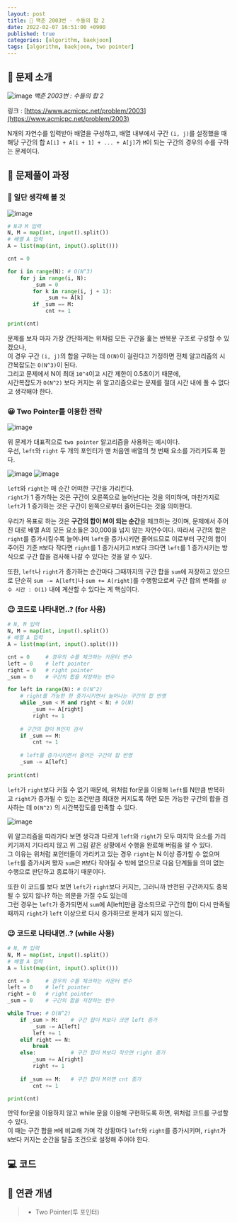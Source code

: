 ```yaml
---
layout: post
title: 📄 백준 2003번 - 수들의 합 2
date: 2022-02-07 16:51:00 +0900
published: true
categories: [algorithm, baekjoon]
tags: [algorithm, baekjoon, two pointer]
---
```


## **📄 문제 소개**

![image](https://user-images.githubusercontent.com/6462456/152730612-63697f48-a4c0-4312-bdb0-f5cb73e591b9.png)
_백준 2003번 : 수들의 합 2_

링크 : [https://www.acmicpc.net/problem/2003](https://www.acmicpc.net/problem/2003)

N개의 자연수를 입력받아 배열을 구성하고,
배열 내부에서 구간 `(i, j)`를 설정했을 때  
해당 구간의 합 `A[i] + A[i + 1] + ... + A[j]`가
`M`이 되는 구간의 경우의 수를 구하는 문제이다.  

## **📗 문제풀이 과정**

### **🧐 일단 생각해 볼 것**

![image](https://user-images.githubusercontent.com/6462456/152731456-272a772b-c5f1-47d2-b16f-596fb651e8a6.png)

```python
# N과 M 입력
N, M = map(int, input().split())
# 배열 A 입력
A = list(map(int, input().split()))

cnt = 0

for i in range(N): # O(N^3)
    for j in range(i, N):
        _sum = 0
        for k in range(i, j + 1):
            _sum += A[k]
        if _sum == M:
            cnt += 1

print(cnt)
```

문제를 보자 마자 가장 간단하게는 위처럼 모든 구간을 훑는
반복문 구조로 구성할 수 있겠으나,  
이 경우 구간 `(i, j)`의 합을 구하는 데 `O(N)`이 걸린다고 가정하면
전체 알고리즘의 시간복잡도는 `O(N^3)`이 된다.  
그리고 문제에서 N이 최대 `10^4`이고 시간 제한이 0.5초이기 때문에,  
시간복잡도가 `O(N^2)` 보다 커지는 위 알고리즘으로는
문제를 절대 시간 내에 풀 수 없다고 생각해야 한다.  

### **😀 Two Pointer를 이용한 전략**

![image](https://user-images.githubusercontent.com/6462456/152732191-fd94001b-c73f-4076-a0ea-420dded9c8a4.png)

위 문제가 대표적으로 `two pointer` 알고리즘을 사용하는 예시이다.  
우선, `left`와 `right` 두 개의 포인터가
맨 처음엔 배열의 첫 번째 요소를 가리키도록 한다.  

![image](https://user-images.githubusercontent.com/6462456/152732524-faedda3d-23ea-47ad-bbc1-8ec8b79c3d03.png)
![image](https://user-images.githubusercontent.com/6462456/152732589-41017a9d-f155-4303-9916-16734ec5a016.png)

`left`와 `right`는 매 순간 어떠한 구간을 가리킨다.  
`right`가 1 증가하는 것은 구간이 오른쪽으로 늘어난다는 것을 의미하며,
마찬가지로 `left`가 1 증가하는 것은 구간이 왼쪽으로부터 줄어든다는 것을 의미한다.  

우리가 목표로 하는 것은 **구간의 합이 M이 되는 순간**을 체크하는 것이며,
문제에서 주어진 대로 배열 A의 모든 요소들은 30,000을 넘지 않는 자연수이다.
따라서 구간의 합은 `right`를 증가시킬수록 늘어나며
`left`을 증가시키면 줄어드므로
이로부터 구간의 합이 주어진 기준 `M`보다 작다면 `right`를 1 증가시키고
`M`보다 크다면 `left`를 1 증가시키는 방식으로
구간 합을 검사해 나갈 수 있다는 것을 알 수 있다.  

또한, `left`나 `right`가 증가하는 순간마다
그때까지의 구간 합을 `sum`에 저장하고 있으므로
단순히 `sum -= A[left]`나 `sum += A[right]`를 수행함으로써
구간 합의 변화를 `상수 시간 : O(1)` 내에 계산할 수 있다는 게 핵심이다.  

### **😉 코드로 나타내면..? (for 사용)**

```python
# N, M 입력
N, M = map(int, input().split())
# 배열 A 입력
A = list(map(int, input().split()))

cnt = 0     # 경우의 수를 체크하는 카운터 변수
left = 0    # left pointer
right = 0   # right pointer
_sum = 0    # 구간의 합을 저장하는 변수

for left in range(N): # O(N^2)
    # right를 가능한 한 증가시키면서 늘어나는 구간의 합 반영
    while _sum < M and right < N: # O(N)
        _sum += A[right]
        right += 1
    
    # 구간의 합이 M인지 검사
    if _sum == M:
        cnt += 1
        
    # left를 증가시키면서 줄어든 구간의 합 반영 
    _sum -= A[left]
    
print(cnt)
```

`left`가 `right`보다 커질 수 없기 때문에,
위처럼 for문을 이용해 `left`를 N만큼 반복하고
`right`가 증가될 수 있는 조건만큼 최대한 커지도록 하면
모든 가능한 구간의 합을 검사하는 데 `O(N^2)` 의 시간복잡도를 만족할 수 있다.  

![image](https://user-images.githubusercontent.com/6462456/152744471-6beac076-4893-4603-82ee-139cb745207b.png)

위 알고리즘을 따라가다 보면
생각과 다르게 `left`와 `right`가 모두 마지막 요소를 가리키기까지 기다리지 않고
위 그림 같은 상황에서 수행을 완료해 버림을 알 수 있다.  
그 이유는 위처럼 포인터들이 가리키고 있는 경우 
`right`는 N 이상 증가할 수 없으며
`left`를 증가시켜 봤자 `sum`은 `M`보다 작아질 수 밖에 없으므로
다음 단계들을 의미 없는 수행으로 판단하고 종료하기 때문이다.

또한 이 코드를 보다 보면 `left`가 `right`보다 커지는,
그러니까 반전된 구간까지도 중복될 수 있지 않나? 하는 의문을 가질 수도 있는데  
그런 경우는 `left`가 증가되면서 `sum`에 A[left]만큼 감소되므로
구간의 합이 다시 만족될 때까지 `right`가 `left` 이상으로 다시 증가하므로
문제가 되지 않는다.

### **😉 코드로 나타내면..? (while 사용)**

```python
# N, M 입력
N, M = map(int, input().split())
# 배열 A 입력
A = list(map(int, input().split()))

cnt = 0     # 경우의 수를 체크하는 카운터 변수
left = 0    # left pointer
right = 0   # right pointer
_sum = 0    # 구간의 합을 저장하는 변수

while True: # O(N^2)
    if _sum > M:    # 구간 합이 M보다 크면 left 증가
        _sum -= A[left]
        left += 1
    elif right == N:
        break
    else:           # 구간 합이 M보다 작으면 right 증가
        _sum += A[right]
        right += 1
    
    if _sum == M:   # 구간 합이 M이면 cnt 증가
        cnt += 1

print(cnt)
```

만약 for문을 이용하지 않고 while 문을 이용해 구현하도록 하면,
위처럼 코드를 구성할 수 있다.  
이 때는 구간 합을 `M`에 비교해 가며 각 상황마다 `left`와 `right`를 증가시키며,
`right`가 `N`보다 커지는 순간을 탈출 조건으로 설정해 주어야 한다.

## **💻 코드**

<script src="https://gist.github.com/poodlepoodle/87f324cb4696e9da7e1b1d5cc583dd51.js"></script>

## **📒 연관 개념**

> -   Two Pointer(투 포인터)